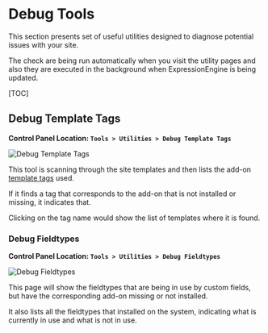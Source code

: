 <!--
    This source file is part of the open source project
    ExpressionEngine User Guide (https://github.com/ExpressionEngine/ExpressionEngine-User-Guide)

    @link      https://expressionengine.com/
    @copyright Copyright (c) 2003-2020, Packet Tide, LLC (https://packettide.com)
    @license   https://expressionengine.com/license Licensed under Apache License, Version 2.0
-->

# Debug Tools

This section presents set of useful utilities designed to diagnose potential issues with your site.

The check are being run automatically when you visit the utility pages and also they are executed in the background when ExpressionEngine is being updated.

[TOC]

## Debug Template Tags

**Control Panel Location: `Tools > Utilities > Debug Template Tags`**

![Debug Template Tags](_images/utilities-debug-tags.png)

This tool is scanning through the site templates and then lists the add-on [template tags](templates/language.md) used.

If it finds a tag that corresponds to the add-on that is not installed or missing, it indicates that.

Clicking on the tag name would show the list of templates where it is found.

### Debug Fieldtypes

**Control Panel Location: `Tools > Utilities > Debug Fieldtypes`**

![Debug Fieldtypes](_images/utilities-debug-fieldtypes.png)

This page will show the fieldtypes that are being in use by custom fields, but have the corresponding add-on missing or not installed.

It also lists all the fieldtypes that installed on the system, indicating what is currently in use and what is not in use.
